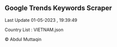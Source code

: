 

## Google Trends Keywords Scraper 
 
Last Update 01-05-2023 , 19:39:49

Country List :
VIETNAM.json



© Abdul Muttaqin 
